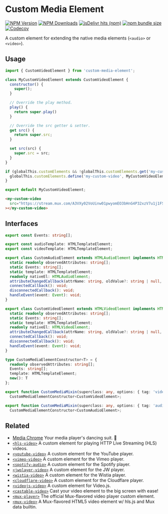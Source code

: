 # Custom Media Element

[![NPM Version](https://img.shields.io/npm/v/custom-media-element?style=flat-square&color=informational)](https://www.npmjs.com/package/custom-media-element) 
[![NPM Downloads](https://img.shields.io/npm/dm/custom-media-element?style=flat-square&color=informational&label=npm)](https://www.npmjs.com/package/custom-media-element) 
[![jsDelivr hits (npm)](https://img.shields.io/jsdelivr/npm/hm/custom-media-element?style=flat-square&color=%23FF5627)](https://www.jsdelivr.com/package/npm/custom-media-element)
[![npm bundle size](https://img.shields.io/bundlephobia/minzip/custom-media-element?style=flat-square&color=success&label=gzip)](https://bundlephobia.com/result?p=custom-media-element) 
[![Codecov](https://img.shields.io/codecov/c/github/muxinc/custom-media-element?style=flat-square)](https://app.codecov.io/gh/muxinc/custom-media-element)

A custom element for extending the native media elements (`<audio>` or `<video>`).


## Usage

```js
import { CustomVideoElement } from 'custom-media-element';

class MyCustomVideoElement extends CustomVideoElement {
  constructor() {
    super();
  }

  // Override the play method.
  play() {
    return super.play()
  }

  // Override the src getter & setter.
  get src() {
    return super.src;
  }

  set src(src) {
    super.src = src;
  }
}

if (globalThis.customElements && !globalThis.customElements.get('my-custom-video')) {
  globalThis.customElements.define('my-custom-video', MyCustomVideoElement);
}

export default MyCustomVideoElement;
```

```html
<my-custom-video
  src="https://stream.mux.com/A3VXy02VoUinw01pwyomEO3bHnG4P32xzV7u1j1FSzjNg/low.mp4"
></my-custom-video>
```


## Interfaces

```ts
export const Events: string[];

export const audioTemplate: HTMLTemplateElement;
export const videoTemplate: HTMLTemplateElement;

export class CustomAudioElement extends HTMLAudioElement implements HTMLAudioElement {
  static readonly observedAttributes: string[];
  static Events: string[];
  static template: HTMLTemplateElement;
  readonly nativeEl: HTMLAudioElement;
  attributeChangedCallback(attrName: string, oldValue?: string | null, newValue?: string | null): void;
  connectedCallback(): void;
  disconnectedCallback(): void;
  handleEvent(event: Event): void;
}

export class CustomVideoElement extends HTMLVideoElement implements HTMLVideoElement {
  static readonly observedAttributes: string[];
  static Events: string[];
  static template: HTMLTemplateElement;
  readonly nativeEl: HTMLVideoElement;
  attributeChangedCallback(attrName: string, oldValue?: string | null, newValue?: string | null): void;
  connectedCallback(): void;
  disconnectedCallback(): void;
  handleEvent(event: Event): void;
}

type CustomMediaElementConstructor<T> = {
  readonly observedAttributes: string[];
  Events: string[];
  template: HTMLTemplateElement;
  new(): T
};

export function CustomMediaMixin(superclass: any, options: { tag: 'video', is?: string }):
  CustomMediaElementConstructor<CustomVideoElement>;

export function CustomMediaMixin(superclass: any, options: { tag: 'audio', is?: string }):
  CustomMediaElementConstructor<CustomAudioElement>;
```


## Related

- [Media Chrome](https://github.com/muxinc/media-chrome) Your media player's dancing suit. 🕺
- [`<hls-video>`](https://github.com/muxinc/media-elements/tree/main/packages/hls-video-element) A custom element for playing HTTP Live Streaming (HLS) videos.
- [`<youtube-video>`](https://github.com/muxinc/media-elements/tree/main/packages/youtube-video-element) A custom element for the YouTube player.
- [`<vimeo-video>`](https://github.com/muxinc/media-elements/tree/main/packages/vimeo-video-element) A custom element for the Vimeo player.
- [`<spotify-audio>`](https://github.com/muxinc/media-elements/tree/main/packages/spotify-audio-element) A custom element for the Spotify player.
- [`<jwplayer-video>`](https://github.com/muxinc/media-elements/tree/main/packages/jwplayer-video-element) A custom element for the JW player.
- [`<wistia-video>`](https://github.com/muxinc/media-elements/tree/main/packages/wistia-video-element) A custom element for the Wistia player.
- [`<cloudflare-video>`](https://github.com/muxinc/media-elements/tree/main/packages/cloudflare-video-element) A custom element for the Cloudflare player.
- [`<videojs-video>`](https://github.com/muxinc/media-elements/tree/main/packages/videojs-video-element) A custom element for Video.js.
- [`<castable-video>`](https://github.com/muxinc/media-elements/tree/main/packages/castable-video) Cast your video element to the big screen with ease!
- [`<mux-player>`](https://github.com/muxinc/elements/tree/main/packages/mux-player) The official Mux-flavored video player custom element.
- [`<mux-video>`](https://github.com/muxinc/elements/tree/main/packages/mux-video) A Mux-flavored HTML5 video element w/ hls.js and Mux data builtin.
